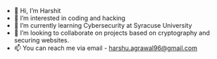 - 👋 Hi, I’m Harshit
- 👀 I’m interested in coding and hacking 
- 🌱 I’m currently learning Cybersecurity at Syracuse University
- 💞️ I’m looking to collaborate on projects based on cryptography and securing websites.
- 📫 You can reach me via email - harshu.agrawal96@gmail.com

<!---
Goimaar/Goimaar is a ✨ special ✨ repository because its `README.md` (this file) appears on your GitHub profile.
You can click the Preview link to take a look at your changes.
--->
